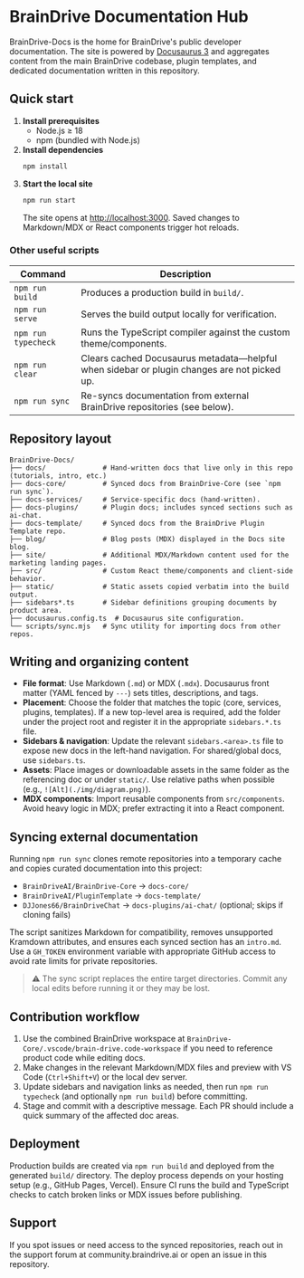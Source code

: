 # BrainDrive Documentation Hub

BrainDrive-Docs is the home for BrainDrive's public developer documentation. The site is powered by [Docusaurus 3](https://docusaurus.io/) and aggregates content from the main BrainDrive codebase, plugin templates, and dedicated documentation written in this repository.

## Quick start

1. **Install prerequisites**
   - Node.js ≥ 18
   - npm (bundled with Node.js)
2. **Install dependencies**
   ```bash
   npm install
   ```
3. **Start the local site**
   ```bash
   npm run start
   ```
   The site opens at <http://localhost:3000>. Saved changes to Markdown/MDX or React components trigger hot reloads.

### Other useful scripts

| Command | Description |
| ------- | ----------- |
| `npm run build` | Produces a production build in `build/`. |
| `npm run serve` | Serves the build output locally for verification. |
| `npm run typecheck` | Runs the TypeScript compiler against the custom theme/components. |
| `npm run clear` | Clears cached Docusaurus metadata—helpful when sidebar or plugin changes are not picked up. |
| `npm run sync` | Re-syncs documentation from external BrainDrive repositories (see below). |

## Repository layout

```
BrainDrive-Docs/
├── docs/              # Hand-written docs that live only in this repo (tutorials, intro, etc.)
├── docs-core/         # Synced docs from BrainDrive-Core (see `npm run sync`).
├── docs-services/     # Service-specific docs (hand-written).
├── docs-plugins/      # Plugin docs; includes synced sections such as ai-chat.
├── docs-template/     # Synced docs from the BrainDrive Plugin Template repo.
├── blog/              # Blog posts (MDX) displayed in the Docs site blog.
├── site/              # Additional MDX/Markdown content used for the marketing landing pages.
├── src/               # Custom React theme/components and client-side behavior.
├── static/            # Static assets copied verbatim into the build output.
├── sidebars*.ts       # Sidebar definitions grouping documents by product area.
├── docusaurus.config.ts  # Docusaurus site configuration.
└── scripts/sync.mjs   # Sync utility for importing docs from other repos.
```

## Writing and organizing content

- **File format**: Use Markdown (`.md`) or MDX (`.mdx`). Docusaurus front matter (YAML fenced by `---`) sets titles, descriptions, and tags.
- **Placement**: Choose the folder that matches the topic (core, services, plugins, templates). If a new top-level area is required, add the folder under the project root and register it in the appropriate `sidebars.*.ts` file.
- **Sidebars & navigation**: Update the relevant `sidebars.<area>.ts` file to expose new docs in the left-hand navigation. For shared/global docs, use `sidebars.ts`.
- **Assets**: Place images or downloadable assets in the same folder as the referencing doc or under `static/`. Use relative paths when possible (e.g., `![Alt](./img/diagram.png)`).
- **MDX components**: Import reusable components from `src/components`. Avoid heavy logic in MDX; prefer extracting it into a React component.

## Syncing external documentation

Running `npm run sync` clones remote repositories into a temporary cache and copies curated documentation into this project:

- `BrainDriveAI/BrainDrive-Core` → `docs-core/`
- `BrainDriveAI/PluginTemplate` → `docs-template/`
- `DJJones66/BrainDriveChat` → `docs-plugins/ai-chat/` (optional; skips if cloning fails)

The script sanitizes Markdown for compatibility, removes unsupported Kramdown attributes, and ensures each synced section has an `intro.md`. Use a `GH_TOKEN` environment variable with appropriate GitHub access to avoid rate limits for private repositories.

> ⚠️ The sync script replaces the entire target directories. Commit any local edits before running it or they may be lost.

## Contribution workflow

1. Use the combined BrainDrive workspace at `BrainDrive-Core/.vscode/brain-drive.code-workspace` if you need to reference product code while editing docs.
2. Make changes in the relevant Markdown/MDX files and preview with VS Code (`Ctrl+Shift+V`) or the local dev server.
3. Update sidebars and navigation links as needed, then run `npm run typecheck` (and optionally `npm run build`) before committing.
4. Stage and commit with a descriptive message. Each PR should include a quick summary of the affected doc areas.

## Deployment

Production builds are created via `npm run build` and deployed from the generated `build/` directory. The deploy process depends on your hosting setup (e.g., GitHub Pages, Vercel). Ensure CI runs the build and TypeScript checks to catch broken links or MDX issues before publishing.

## Support

If you spot issues or need access to the synced repositories, reach out in the support forum at community.braindrive.ai or open an issue in this repository.
